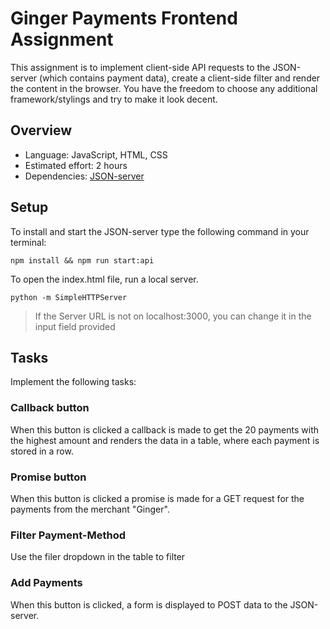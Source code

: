 # Ginger Payments Frontend Assignment

This assignment is to implement client-side API requests to the JSON-server (which contains payment data), create a client-side filter and render the
 content in the browser. You have the freedom to choose any additional framework/stylings and try to make it look decent. 
 
 ## Overview
 
 - Language: JavaScript, HTML, CSS
 - Estimated effort: 2 hours
 - Dependencies: [JSON-server](https://www.npmjs.com/package/json-server)

 ## Setup
 
 To install and start the JSON-server type the following command in your terminal:
 
 ```
 npm install && npm run start:api
 ``` 

 To open the index.html file, run a local server.
 ```
 python -m SimpleHTTPServer
 ```
> If the Server URL is not on localhost:3000, you can change it in the input field provided
 
 ## Tasks
 
 Implement the following tasks:
 
 ### Callback button
 
 When this button is clicked a callback is made to get the 20 payments with the highest amount and renders the data in a table, where each payment is stored in a row. 
 
 ### Promise button
 
 When this button is clicked a promise is made for a GET request for the payments from the merchant "Ginger".
 
 ### Filter Payment-Method
 
Use the filer dropdown in the table to filter 

### Add Payments 
 When this button is clicked, a form is displayed to POST data to the JSON-server.

